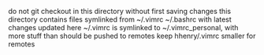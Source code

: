 do not git checkout in this directory without first saving changes
this directory contains files symlinked from ~/.vimrc ~/.bashrc with latest changes updated here
~/.vimrc is symlinked to ~/.vimrc_personal, with more stuff than should be pushed to remotes
keep hhenry/.vimrc smaller for remotes

